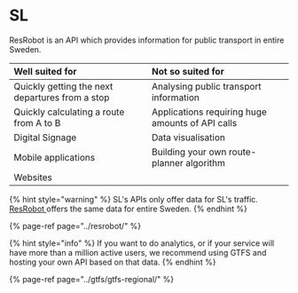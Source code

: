 # SL

ResRobot is an API which provides information for public transport in entire Sweden.

| Well suited for | Not so suited for |
| :--- | :--- |
| Quickly getting the next departures from a stop | Analysing public transport information |
| Quickly calculating a route from A to B | Applications requiring huge amounts of API calls |
| Digital Signage | Data visualisation |
| Mobile applications | Building your own route-planner algorithm |
| Websites |  |

{% hint style="warning" %} SL's APIs only offer data for SL's traffic. [ResRobot ](../resrobot/)offers the same data for
entire Sweden. {% endhint %}

{% page-ref page="../resrobot/" %}

{% hint style="info" %} If you want to do analytics, or if your service will have more than a million active users, we
recommend using GTFS and hosting your own API based on that data. {% endhint %}

{% page-ref page="../gtfs/gtfs-regional/" %}

